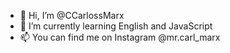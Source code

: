 - 👋 Hi, I’m @CCarlossMarx
- 🌱 I’m currently learning English and JavaScript
- 📫 You can find me on Instagram @mr.carl_marx

<!---
CCarlossMarx/CCarlossMarx is a ✨ special ✨ repository because its `README.md` (this file) appears on your GitHub profile.
You can click the Preview link to take a look at your changes.
--->
